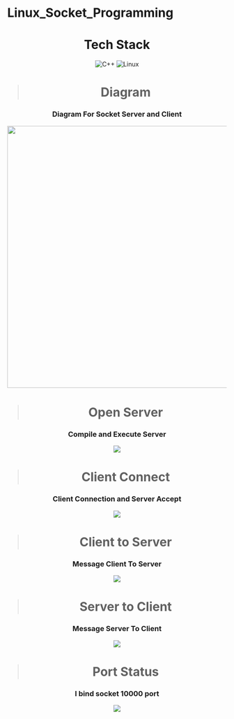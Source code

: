 # Linux_Socket_Programming

<div align="center">
  
# Tech Stack
  ![C++](https://img.shields.io/badge/C++-00599C?style=round-square&logo=C%2B%2B&logoColor=white) ![Linux](https://img.shields.io/badge/Linux-black?style=round-square&logo=Linux&logoColor=#FCC624)
    </div>
    
<div align="center">
  
> # Diagram
  ### Diagram For Socket Server and Client
<img src="https://user-images.githubusercontent.com/69233428/161634666-04be358a-1fff-4ad1-8b49-307725e373f4.png" width=600>
  
> # Open Server
  ### Compile and Execute Server
  <img src="https://user-images.githubusercontent.com/69233428/161635114-8fa3a32b-cff6-4ae5-8e4a-a33d5e63ba30.png">
    
> # Client Connect
  ### Client Connection and Server Accept
  <img src="https://user-images.githubusercontent.com/69233428/161635586-7130dc86-715a-4071-ad93-71a460c0422a.png">
  
> # Client to Server
  ### Message Client To Server
  <img src="https://user-images.githubusercontent.com/69233428/161636879-4e797df5-7360-4556-82d9-95a5bd6d178b.png">
  
> # Server to Client
  ### Message Server To Client
  <img src="https://user-images.githubusercontent.com/69233428/161637089-cf8a801d-3f06-4328-a779-a1289a22f0df.png">
  
> # Port Status
  ### I bind socket 10000 port
  <img src="https://user-images.githubusercontent.com/69233428/161637227-e342998e-e049-444f-9549-e84fd960838c.png">
      </div>

